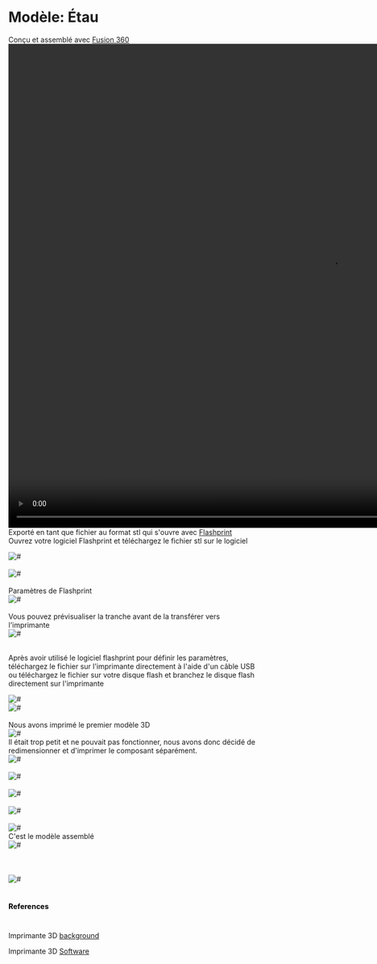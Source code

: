 <!-- Assessment/cadass.md -->


# Modèle: Étau
Conçu et assemblé avec [Fusion 360](https://www.autodesk.com/products/fusion-360/free-trial)
<br>
 <video width="1280" height="960" controls>
  <source src="images/AutodeskFusion.mp4" id="video/AutodeskFusion.mp4"> loop autoplay muted</video>
<br>
Exporté en tant que fichier au format stl qui s'ouvre avec [Flashprint](https://www.sz3dp.com/download-center?category=12)
<br>
Ouvrez votre logiciel Flashprint et téléchargez le fichier stl sur le logiciel
<br>
<div class="loader"><img src="images/fp1.png" alt="#" /></div>
<br>
<div class="loader"><img src="images/flashprint.png" alt="#" /></div>
<br>Paramètres de Flashprint 

<div class="loader"><img src="images/flash.png" alt="#" /></div>
<br>Vous pouvez prévisualiser la tranche avant de la transférer vers l'imprimante
<br>
<div class="loader"><img src="images/fp5.png" alt="#" /></div>

<br>Après avoir utilisé le logiciel flashprint pour définir les paramètres, téléchargez le fichier sur l'imprimante directement à l'aide d'un câble USB ou téléchargez le fichier sur votre disque flash et branchez le disque flash directement sur l'imprimante
<br>
<div class="loader"><img src="images/fp4.png" alt="#" /><br></div><div class="loader"><img src="images/fp6.jpg" alt="#" /></div>
<br>Nous avons imprimé le premier modèle 3D
<br>
<div class="loader"><img src="images/1stmodel.jpg" alt="#" /></div>
Il était trop petit et ne pouvait pas fonctionner, nous avons donc décidé de redimensionner et d'imprimer le composant séparément.
<br>
<div class="loader"><img src="images/fp2.png" alt="#" /></div>
<br>
<div class="loader"><img src="images/base.jpg" alt="#" /></div>
<br>
<div class="loader"><img src="images/jaw.jpg" alt="#" /></div>
<br>
<div class="loader"><img src="images/screw.jpg" alt="#" /></div>
<br>
<div class="loader"><img src="images/3pieces.jpg" alt="#" /></div>
C'est le modèle assemblé
<br>
<div class="loader"><img src="images/assembled.jpg" alt="#" /></div>
<br>
<br><br>
<div class="loader"><img src="images/as.gif" alt="#" />
<br><br>
<h1 style="font-size:1.5vw"><span style="color:black">References</span></h1>
<br>

Imprimante 3D [background](https://www.nexmaker.com/doc/3_3dprinter/1.3Dprintingbackground.html)
<br>

Imprimante 3D [Software](https://www.flashforge.com/download-center)

